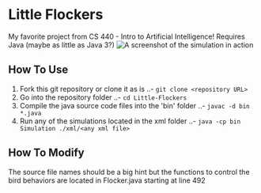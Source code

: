 # Little Flockers
My favorite project from CS 440 - Intro to Artificial Intelligence!
Requires Java (maybe as little as Java 3?)
![A screenshot of the simulation in action](https://github.com/brandon8000/Little-Flockers/Flockers.jpg "Look at those flockers go!")

How To Use
----------
1. Fork this git repository or clone it as is
..- `git clone <repository URL>`
2. Go into the repository folder
..- `cd Little-Flockers`
3. Compile the java source code files into the 'bin' folder
..- `javac -d bin *.java`
4. Run any of the simulations located in the xml folder
..- `java -cp bin Simulation ./xml/<any xml file>`

How To Modify
-------------
The source file names should be a big hint but the functions to control the bird behaviors are located in Flocker.java starting at line 492